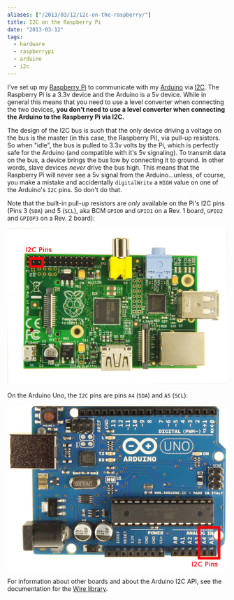 ```yaml
---
aliases: ["/2013/03/12/i2c-on-the-raspberry/"]
title: I2C on the Raspberry Pi
date: "2013-03-12"
tags:
  - hardware
  - raspberrypi
  - arduino
  - i2c
---
```


I've set up my [Raspberry Pi][] to communicate with my [Arduino][] via
[I2C][].  The Raspberry Pi is a 3.3v device and the Arduino is a 5v
device.  While in general this means that you need to use a level
converter when connecting the two devices, **you don't need to use a
level converter when connecting the Arduino to the Raspberry Pi via
I2C.** 

The design of the I2C bus is such that the only device driving a
voltage on the bus is the master (in this case, the Raspberry Pi), via
pull-up resistors.  So when "idle", the bus is pulled to 3.3v volts by
the Pi, which is perfectly safe for the Arduino (and compatible with
it's 5v signaling).  To transmit data on the bus, a device brings the
bus low by connecting it to ground.  In other words, slave devices
*never* drive the bus high.  This means that the Raspberry Pi will
never see a 5v signal from the Arduino...unless, of course, you make a
mistake and accidentally `digitalWrite` a `HIGH` value on one of the
Arduino's `I2C` pins.  So don't do that.

Note that the built-in pull-up resistors are *only* available on the
Pi's I2C pins (Pins 3 (`SDA`) and 5 (`SCL`), aka BCM `GPIO0` and
`GPIO1` on a Rev. 1 board, `GPIO2` and `GPIOP3` on a Rev. 2 board):

![Raspberry Pi Pins][]

On the Arduino Uno, the `I2C` pins are pins `A4` (`SDA`) and `A5`
(`SCL`):

![Arduino Uno Pins][]

For information about other boards and about the Arduino I2C API, see
the documentation for the [Wire library][wire].

[raspberry pi]: http://www.raspberrypi.org/
[arduino]: http://www.arduino.cc/
[i2c]: http://en.wikipedia.org/wiki/I%C2%B2C
[pins]: https://projects.drogon.net/raspberry-pi/wiringpi/special-pin-functions/
[wire]: http://arduino.cc/en/Reference/Wire

[arduino uno pins]: /assets/2013/03/12/arduino-i2c-pins.jpg
[raspberry pi pins]: /assets/2013/03/12/raspberry-pi-i2c-pins.jpg

